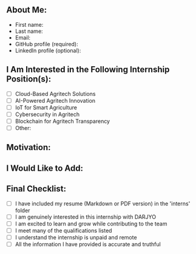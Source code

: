 ## About Me:

<!-- Please add a picture here --> 

- First name: <!-- Please insert your First Name here -->
- Last name: <!-- Please insert your Last Name here -->
- Email: <!-- Please insert your email here -->
- GitHub profile (required): <!-- Insert your Github URL here -->
- LinkedIn profile (optional): <!-- Insert your LinkedIn profile URL here -->

## I Am Interested in the Following Internship Position(s):
<!-- Check the position(s) you are interested in -->

- [ ] Cloud-Based Agritech Solutions
- [ ] AI-Powered Agritech Innovation
- [ ] IoT for Smart Agriculture
- [ ] Cybersecurity in Agritech
- [ ] Blockchain for Agritech Transparency
- [ ] Other: <!-- Insert any other positions you may be interested in -->

## Motivation:
<!-- Briefly describe why you want to intern with us and what excites you about the role(s) -->

## I Would Like to Add:
<!-- Add any other details about your skills, interests, or experiences that would help describe you here -->

## Final Checklist:
<!-- Make sure to check all these items -->

- [ ]  I have included my resume (Markdown or PDF version) in the 'interns' folder
- [ ]  I am genuinely interested in this internship with DARJYO
- [ ]  I am excited to learn and grow while contributing to the team
- [ ]  I meet many of the qualifications listed
- [ ]  I understand the internship is unpaid and remote
- [ ]  All the information I have provided is accurate and truthful
